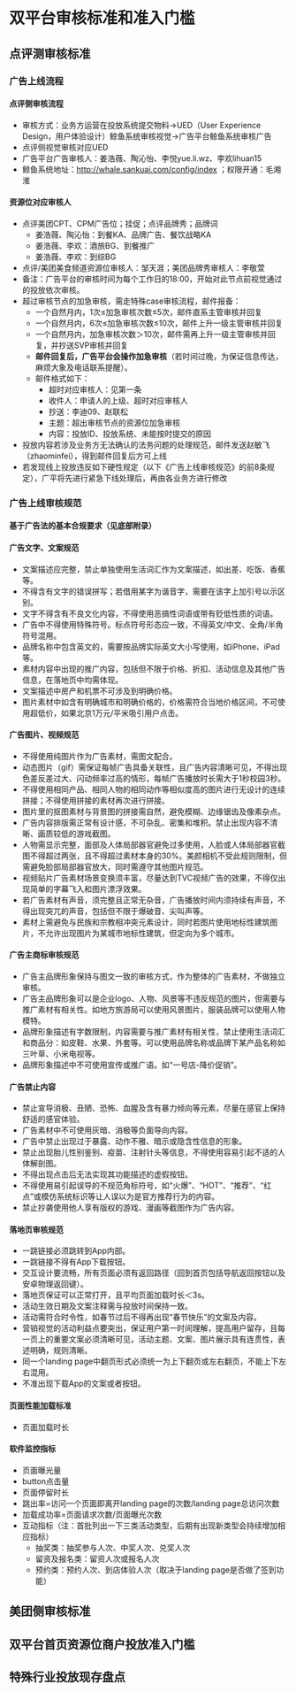 # 双平台审核标准和准入门槛
## 点评测审核标准
### 广告上线流程
#### 点评侧审核流程
- 审核方式：业务方运营在投放系统提交物料→UED（User Experience Design，用户体验设计）鲸鱼系统审核视觉→广告平台鲸鱼系统审核广告
- 点评侧视觉审核对应UED
- 广告平台广告审核人：姜浩薇、陶沁怡、李悦yue.li.wz、李欢lihuan15
- 鲸鱼系统地址：http://whale.sankuai.com/config/index ；权限开通：毛湘淮
#### 资源位对应审核人
- 点评美团CPT、CPM广告位；挂促；点评品牌秀；品牌词
  - 姜浩薇、陶沁怡：到餐KA、品牌广告、餐饮战略KA
  - 姜浩薇、李欢：酒旅BG、到餐推广
  - 姜浩薇、李欢：到综BG
- 点评/美团美食频道资源位审核人：邹天涯；美团品牌秀审核人：李敬萱
- 备注：广告平台的审核时间为每个工作日的18:00，开始对此节点前视觉通过的投放依次审核。
- 超过审核节点的加急审核，需走特殊case审核流程，邮件报备：
  - 一个自然月内，1次≤加急审核次数≤5次，邮件直系主管审核并回复
  - 一个自然月内，6次≤加急审核次数≤10次，邮件上升一级主管审核并回复
  - 一个自然月内，加急审核次数＞10次，邮件需再上升一级主管审核并回复，并抄送SVP审核并回复
  - **邮件回复后，广告平台会操作加急审核**（若时间过晚，为保证信息传达，麻烦大象及电话联系提醒）。
  - 邮件格式如下：
    - 超时对应审核人：见第一条
    - 收件人：申请人的上级、超时对应审核人
    - 抄送：李迪09、赵联松
    - 主题：超出审核节点的资源位加急审核
    - 内容：投放ID、投放系统、未能按时提交的原因
- 投放内容若涉及业务方无法确认的法务问题的处理规范，邮件发送赵敏飞（zhaominfei），得到邮件回复后方可上线
- 若发现线上投放违反如下硬性规定（以下《广告上线审核规范》的前8条规定），广平将先进行紧急下线处理后，再由各业务方进行修改
### 广告上线审核规范
#### 基于广告法的基本合规要求（见底部附录）
#### 广告文字、文案规范
- 文案描述应完整，禁止单独使用生活词汇作为文案描述，如出差、吃饭、香蕉等。
- 不得含有文字的错误拼写；若借用某字为谐音字，需要在该字上加引号以示区别。
- 文字不得含有不良文化内容，不得使用恶搞性词语或带有贬低性质的词语。
- 广告中不得使用特殊符号。标点符号形态应一致，不得英文/中文、全角/半角符号混用。
- 品牌名称中包含英文的，需要按品牌实际英文大小写使用，如iPhone、iPad等。
- 素材内容中出现的推广内容，包括但不限于价格、折扣、活动信息及其他广告信息，在落地页中均需体现。
- 文案描述中房产和机票不可涉及到明确价格。
- 图片素材中如含有明确城市和明确价格的，价格需符合当地价格区间，不可使用超低价，如果北京1万元/平米吸引用户点击。
#### 广告图片、视频规范
- 不得使用纯图片作为广告素材，需图文配合。
- 动态图片（gif）需保证每帧广告具备关联性，且广告内容清晰可见，不得出现色差反差过大、闪动频率过高的情形，每帧广告播放时长需大于1秒校园3秒。
- 不得使用相同产品、相同人物的相同动作等相似度高的图片进行无设计的连续拼接；不得使用拼接的素材再次进行拼接。
- 图片里的抠图素材与背景图的拼接需自然，避免模糊、边缘锯齿及像素杂点。
- 广告内容排版需正常有设计感，不可杂乱、密集和堆积。禁止出现内容不清晰、画质较低的游戏截图。
- 人物需显示完整，面部及人体局部器官避免过多使用，人脸或人体局部器官截图不得超过两张，且不得超过素材本身的30%。美颜相机不受此规则限制，但需避免脸部局部器官放大，同时需遵守其他图片规范。
- 视频贴片广告素材场景变换须丰富，尽量达到TVC视频广告的效果，不得仅出现简单的字幕飞入和图片漂浮效果。
- 若广告素材有声音，须完整且正常无杂音，广告播放时间内须持续有声音，不得出现突兀的声音，包括但不限于爆破音、尖叫声等。
- 素材上需避免与民族和宗教相冲突元素设计，同时若图片使用地标性建筑图片，不允许出现图片为某城市地标性建筑，但定向为多个城市。
#### 广告主商标审核规范
- 广告主品牌形象保持与图文一致的审核方式，作为整体的广告素材，不做独立审核。
- 广告主品牌形象可以是企业logo、人物、风景等不违反规范的图片，但需要与推广素材有相关性。如地方旅游局可以使用风景图片，服装品牌可以使用人物模特。
- 品牌形象描述有字数限制，内容需要与推广素材有相关性，禁止使用生活词汇和商品分：如皮鞋、水果、外套等。可以使用品牌名称或品牌下某产品名称如三叶草、小米电视等。
- 品牌形象描述中不可使用宣传或推广语。如“一号店-降价促销”。
#### 广告禁止内容
- 禁止宣导消极、丑陋、恐怖、血腥及含有暴力倾向等元素，尽量在感官上保持舒适的感官体验。
- 广告素材中不可使用灰暗、消极等负面导向内容。
- 广告中禁止出现过于暴露、动作不雅、暗示或隐含性信息的形象。
- 禁止出现胎儿性别鉴别、疫苗、注射针头等信息，不得使用容易引起不适的人体解剖图。
- 不得出现点击后无法实现其功能描述的虚假按钮。
- 不得使用易引起误导的不规范角标符号，如“火爆”、“HOT”、“推荐”、“红点”或模仿系统标识等让人误以为是官方推荐行为的内容。
- 禁止抄袭使用他人享有版权的游戏、漫画等截图作为广告内容。
#### 落地页审核规范
- 一跳链接必须跳转到App内部。
- 一跳链接不得有App下载按钮。
- 交互设计要流畅，所有页面必须有返回路径（回到首页包括导航返回按钮以及安卓物理返回键）。
- 落地页保证可以正常打开，且平均页面加载时长＜3s。
- 活动生效日期及文案注释需与投放时间保持一致。
- 活动需符合时令性，如春节过后不得再出现“春节快乐”的文案及内容。
- 营销视觉的活动利益点要突出，保证用户第一时间理解，提高用户留存，且每一页上的重要文案必须清晰可见，活动主题、文案、图片展示具有连贯性，表述明确，规则清晰。
- 同一个landing page中翻页形式必须统一为上下翻页或左右翻页，不能上下左右混用。
- 不准出现下载App的文案或者按钮。
#### 页面性能加载标准
- 页面加载时长
#### 软件监控指标
- 页面曝光量
- button点击量
- 页面停留时长
- 跳出率=访问一个页面即离开landing page的次数/landing page总访问次数
- 加载成功率=页面请求次数/页面曝光次数
- 互动指标（注：首批列出一下三类活动类型，后期有出现新类型会持续增加相应指标）
  - 抽奖类：抽奖参与人次、中奖人次、兑奖人次
  - 留资及报名类：留资人次或报名人次
  - 预约类：预约人次、到店体验人次（取决于landing page是否做了签到功能）
#### 

## 美团侧审核标准
## 双平台首页资源位商户投放准入门槛
## 特殊行业投放现存盘点
